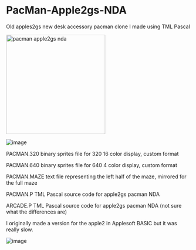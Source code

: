 # PacMan-Apple2gs-NDA
Old apples2gs new desk accessory pacman clone I made using TML Pascal

<img width="270" alt="pacman apple2gs nda" src="https://github.com/plaidpants/PacMan-Apple2gs-NDA/assets/8979271/3ee29192-0420-4901-b6b0-da3cc7a86011">

![image](https://github.com/plaidpants/PacMan-Apple2gs-NDA/assets/8979271/633fa811-d14d-4b5a-a76f-4ab52f63cb4d)


PACMAN.320 binary sprites file for 320 16 color display, custom format

PACMAN.640 binary sprites file for 640 4 color display, custom format

PACMAN.MAZE text file representing the left half of the maze, mirrored for the full maze

PACMAN.P TML Pascal source code for apple2gs pacman NDA

ARCADE.P TML Pascal source code for apple2gs pacman NDA (not sure what the differences are)

I originally made a version for the apple2 in Applesoft BASIC but it was really slow.

![image](https://github.com/plaidpants/PacMan-Apple2gs-NDA/assets/8979271/45d4752f-1d68-4478-91bf-6affc86f8f63)
